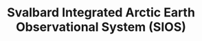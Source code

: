 ---
Svalbard Integrated Arctic Earth Observational System (SIOS): Svalbard Integrated
  Arctic Earth Observational System (SIOS)
description: 'An international observing system for long-term measurements in and
  around the Norwegian archipelago of Svalbard addressing Earth System Science questions '
notes: Focused specifically on Svalbard region
shortname: sios
thumbnail_url: https://sios-svalbard.org/system/files/common/Logo-SIOS-ORIGINAL-rgb-simple_trimmed_small.png
timestamp: Fri, 11 Feb 2022 14:18:25 GMT
title: 'Svalbard Integrated Arctic Earth Observational System (SIOS)

  '
uuid: 7f6d1321-9f19-47ab-83c7-ee6b9ad41a01
website_link: https://sios-svalbard.org/
---